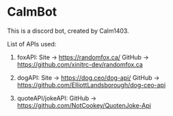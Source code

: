 # CalmBot
This is a discord bot, created by Calm1403. 

List of APIs used:

1.  foxAPI: 
    Site -> https://randomfox.ca/
    GitHub -> https://github.com/xinitrc-dev/randomfox.ca

2.  dogAPI:
    Site -> https://dog.ceo/dog-api/ 
    GitHub -> https://github.com/ElliottLandsborough/dog-ceo-api

3.  quoteAPI/jokeAPI:
    GitHub -> https://github.com/NotCookey/QuotenJoke-Api
